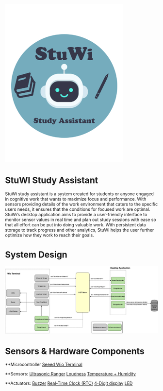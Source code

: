 ![StuWi Study Assistant](/docs/images/StuWi-logo.png)

# StuWI Study Assistant

StuWi study assistant is a system created for students or anyone engaged in cognitive work that wants to maximize focus and performance. With sensors providing details of the work environment that caters to the specific users needs, it ensures that the conditions for focused work are optimal. StuWi’s desktop application aims to provide a user-friendly interface to monitor sensor values in real time and plan out study sessions with ease so that all effort can be put into doing valuable work. With persistent data storage to track progress and other analytics, StuWi helps the user further optimize how they work to reach their goals.


# System Design 

![StuWi Study Assistant](/docs/images/Architecture_Diagram.png)


# Sensors & Hardware Components

**Microcontroller
[Seeed Wio Terminal](https://wiki.seeedstudio.com/Wio-Terminal-Getting-Started/)

**Sensors: 
[Ultrasonic Ranger](https://wiki.seeedstudio.com/Grove-Ultrasonic_Ranger/)
[Loudness](https://wiki.seeedstudio.com/Grove-Loudness_Sensor/)
[Temperature + Humidity](https://wiki.seeedstudio.com/Grove-TemperatureAndHumidity_Sensor/)

**Actuators: 
[Buzzer](https://wiki.seeedstudio.com/Grove-Buzzer/)
[Real-Time Clock (RTC)](https://wiki.seeedstudio.com/Grove-RTC/)
[4-Digit display](https://wiki.seeedstudio.com/Grove-4-Digit_Display/)
[LED](https://www.seeedstudio.com/Grove-Multi-Color-Flash-LED-5mm.html)
